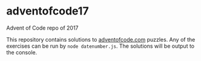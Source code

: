 # adventofcode17

Advent of Code repo of 2017

This repository contains solutions to
[adventofcode.com](https://adventofcode.com) puzzles. Any of the exercises can
be run by `node datenumber.js`. The solutions will be output to the console.
